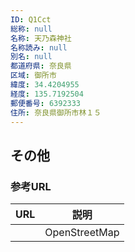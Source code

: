 ```yaml
---
ID: Q1Cct
総称: null
名称: 天乃森神社
名称読み: null
別名: null
都道府県: 奈良県
区域: 御所市
緯度: 34.4204955
経度: 135.7192504
郵便番号: 6392333
住所: 奈良県御所市林１５
---
```


## その他

### 参考URL

| URL | 説明          |
| --- | ------------- |
|     | OpenStreetMap |
